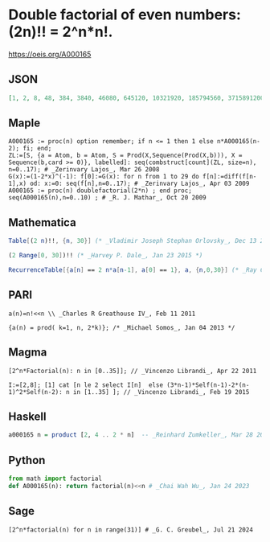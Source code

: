 # Double factorial of even numbers: \(2n\)\!\! \= 2^n\*n\!\.
https://oeis.org/A000165
## JSON
```JSON
[1, 2, 8, 48, 384, 3840, 46080, 645120, 10321920, 185794560, 3715891200, 81749606400, 1961990553600, 51011754393600, 1428329123020800, 42849873690624000, 1371195958099968000, 46620662575398912000, 1678343852714360832000, 63777066403145711616000]
```
## Maple
```Maple
A000165 := proc(n) option remember; if n <= 1 then 1 else n*A000165(n-2); fi; end;
ZL:=[S, {a = Atom, b = Atom, S = Prod(X,Sequence(Prod(X,b))), X = Sequence(b,card >= 0)}, labelled]: seq(combstruct[count](ZL, size=n), n=0..17); # _Zerinvary Lajos_, Mar 26 2008
G(x):=(1-2*x)^(-1): f[0]:=G(x): for n from 1 to 29 do f[n]:=diff(f[n-1],x) od: x:=0: seq(f[n],n=0..17); # _Zerinvary Lajos_, Apr 03 2009
A000165 := proc(n) doublefactorial(2*n) ; end proc; seq(A000165(n),n=0..10) ; # _R. J. Mathar_, Oct 20 2009
```
## Mathematica
```Mathematica
Table[(2 n)!!, {n, 30}] (* _Vladimir Joseph Stephan Orlovsky_, Dec 13 2008 *)
```
```Mathematica
(2 Range[0, 30])!! (* _Harvey P. Dale_, Jan 23 2015 *)
```
```Mathematica
RecurrenceTable[{a[n] == 2 n*a[n-1], a[0] == 1}, a, {n,0,30}] (* _Ray Chandler_, Jul 30 2015 *)
```
## PARI
```PARI
a(n)=n!<<n \\ _Charles R Greathouse IV_, Feb 11 2011
```
```PARI
{a(n) = prod( k=1, n, 2*k)}; /* _Michael Somos_, Jan 04 2013 */
```
## Magma
```Magma
[2^n*Factorial(n): n in [0..35]]; // _Vincenzo Librandi_, Apr 22 2011
```
```Magma
I:=[2,8]; [1] cat [n le 2 select I[n]  else (3*n-1)*Self(n-1)-2*(n-1)^2*Self(n-2): n in [1..35] ]; // _Vincenzo Librandi_, Feb 19 2015
```
## Haskell
```Haskell
a000165 n = product [2, 4 .. 2 * n]  -- _Reinhard Zumkeller_, Mar 28 2015
```
## Python
```Python
from math import factorial
def A000165(n): return factorial(n)<<n # _Chai Wah Wu_, Jan 24 2023
```
## Sage
```Sage
[2^n*factorial(n) for n in range(31)] # _G. C. Greubel_, Jul 21 2024
```
